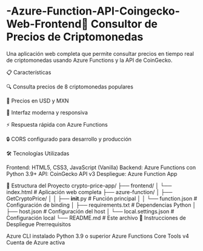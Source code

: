 # -Azure-Function-API-Coingecko-Web-Frontend🚀 Consultor de Precios de Criptomonedas
Una aplicación web completa que permite consultar precios en tiempo real de criptomonedas usando Azure Functions y la API de CoinGecko.

📋 Características

🔍 Consulta precios de 8 criptomonedas populares

💱 Precios en USD y MXN

🎨 Interfaz moderna y responsiva

⚡ Respuesta rápida con Azure Functions

🔒 CORS configurado para desarrollo y producción

🛠️ Tecnologías Utilizadas

Frontend: HTML5, CSS3, JavaScript (Vanilla)
Backend: Azure Functions con Python 3.9+
API: CoinGecko API v3
Despliegue: Azure Function App

📁 Estructura del Proyecto
crypto-price-app/
├── frontend/
│   └── index.html              # Aplicación web completa
├── azure-function/
│   ├── GetCryptoPrice/
│   │   ├── __init__.py         # Función principal
│   │   └── function.json       # Configuración de binding
│   ├── requirements.txt        # Dependencias Python
│   ├── host.json              # Configuración del host
│   └── local.settings.json    # Configuración local
└── README.md                  # Este archivo
🚀 Instrucciones de Despliegue
Prerrequisitos

Azure CLI instalado
Python 3.9 o superior
Azure Functions Core Tools v4
Cuenta de Azure activa
